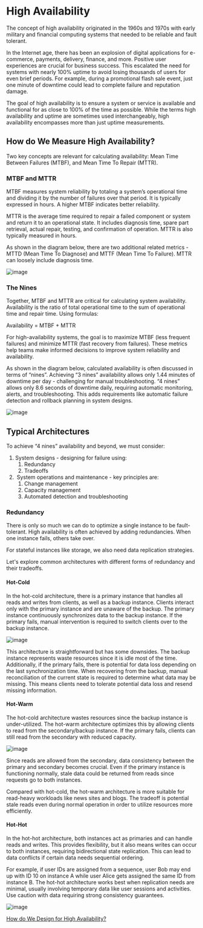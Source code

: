 # High Availability

The concept of high availability originated in the 1960s and 1970s with early military and financial computing systems that needed to be reliable and fault tolerant.

In the Internet age, there has been an explosion of digital applications for e-commerce, payments, delivery, finance, and more. Positive user experiences are crucial for business success. This escalated the need for systems with nearly 100% uptime to avoid losing thousands of users for even brief periods. For example, during a promotional flash sale event, just one minute of downtime could lead to complete failure and reputation damage.

The goal of high availability is to ensure a system or service is available and functional for as close to 100% of the time as possible. While the terms high availability and uptime are sometimes used interchangeably, high availability encompasses more than just uptime measurements.

## How do We Measure High Availability?

Two key concepts are relevant for calculating availability: Mean Time Between Failures (MTBF), and Mean Time To Repair (MTTR).

### MTBF and MTTR

MTBF measures system reliability by totaling a system’s operational time and dividing it by the number of failures over that period. It is typically expressed in hours. A higher MTBF indicates better reliability.

MTTR is the average time required to repair a failed component or system and return it to an operational state. It includes diagnosis time, spare part retrieval, actual repair, testing, and confirmation of operation. MTTR is also typically measured in hours.

As shown in the diagram below, there are two additional related metrics - MTTD (Mean Time To Diagnose) and MTTF (Mean Time To Failure). MTTR can loosely include diagnosis time.

![image](https://ci3.googleusercontent.com/meips/ADKq_NYBmtWg8ZtWVqu2kMjCbPhbviWVW_qvyt1t2BHF8Gro1sg-maRy5oTc5n2U2Xapq5UNIpO6gtyZAo1f6Hk9blORHhKg0Bt3HNq17Ng1Dleg7G1HGDQldRfN66H8XEgjqbWSUd_T9oRaXFwpR3tN5Oi6bV4sh_7D9khHq4LtmkmHvkzanHDfEH0BfY2z8NvjcPscxftmlw6RHX6Lu1OeSG_XOVN-XWGuBuGaxEOT-yCnxR1avZgrJZRnEmt5SchP0wFYJ1IMjKAk-jvOaadK17Q2TZg8KQFmjg51Cyhvr8AIQhBfXMf5b7dTHw=s0-d-e1-ft#https://substackcdn.com/image/fetch/w_1428,c_limit,f_auto,q_auto:good,fl_progressive:steep/https%3A%2F%2Fsubstack-post-media.s3.amazonaws.com%2Fpublic%2Fimages%2F87444a13-e153-4bdd-afce-b480eafb91a3_1600x834.png)

### The Nines

Together, MTBF and MTTR are critical for calculating system availability. Availability is the ratio of total operational time to the sum of operational time and repair time. Using formulas:

Availability = MTBF + MTTR

For high-availability systems, the goal is to maximize MTBF (less frequent failures) and minimize MTTR (fast recovery from failures). These metrics help teams make informed decisions to improve system reliability and availability.

As shown in the diagram below, calculated availability is often discussed in terms of “nines”. Achieving “3 nines” availability allows only 1.44 minutes of downtime per day - challenging for manual troubleshooting. “4 nines” allows only 8.6 seconds of downtime daily, requiring automatic monitoring, alerts, and troubleshooting. This adds requirements like automatic failure detection and rollback planning in system designs.

![image](https://ci3.googleusercontent.com/meips/ADKq_NakHbrmtUvvMKeXuADDa2P7T8x_FcqW5z4GKSixy7nAf7Q8PoCWqODzXw8YDAMBMkuqYZWBzbhKNCAC2RDHbEIVl71pSIp6DXKHWeu2fpXR89qjdLQerWT9IbjVg5nUoWi478Of_Wk8JB7co6bGnKuSRObDhtke2YNDjX1G6hVxyW09N9msn4wBC3uuY1tK-1P7iWzxlQXDP8oI1lLgPwjKPMYfX2PzedThJVkJ-pDZRlvqpumopRJw-ogzjQml0Lzj-Ys9Wd_Ij_Sl6Rz-t04wTHScfL-Qf7SPcwZMWQhivdAxmCqNpQ4LXA=s0-d-e1-ft#https://substackcdn.com/image/fetch/w_1424,c_limit,f_auto,q_auto:good,fl_progressive:steep/https%3A%2F%2Fsubstack-post-media.s3.amazonaws.com%2Fpublic%2Fimages%2F63d5256e-b7c0-4b70-b966-d882e6b776d3_1600x959.png)

## Typical Architectures

To achieve “4 nines” availability and beyond, we must consider:

1. System designs - designing for failure using:
    1. Redundancy
    2. Tradeoffs
2.  System operations and maintenance - key principles are:
    1. Change management
    2. Capacity management
    3. Automated detection and troubleshooting

### Redundancy

There is only so much we can do to optimize a single instance to be fault-tolerant. High availability is often achieved by adding redundancies. When one instance fails, others take over.

For stateful instances like storage, we also need data replication strategies.

Let's explore common architectures with different forms of redundancy and their tradeoffs.

#### Hot-Cold

In the hot-cold architecture, there is a primary instance that handles all reads and writes from clients, as well as a backup instance. Clients interact only with the primary instance and are unaware of the backup. The primary instance continuously synchronizes data to the backup instance. If the primary fails, manual intervention is required to switch clients over to the backup instance.

![image](https://ci3.googleusercontent.com/meips/ADKq_NYV2h64KcPS3d10YqgVWm8wo5BjHwwC_OCjL98smuz_wmILjWM8BPmUeTvqHfMH4JTqZzBX0xjLdZuB5faBySgSg_2fQP2FK7T9ZftCedTaHE6JLqJCzgX-zLtx3q5LCb9m5M_2KFYlhIooTjUk7Z4QUlNAMp8-2EgvEsweOjkZuSpsg20IsBmAM-TekBFCHbu9XYi1WQuXH2X_3D6OJz6IqI3I6MKSyu_5Su_BLa_9G9n7JVF3wnxR01TFmb2FrlYrJ2qRiSOskKfs0XDr2uPgLustBLxrfjDA5YYARiM-sWimJ-lVbS5Dmg=s0-d-e1-ft#https://substackcdn.com/image/fetch/w_1440,c_limit,f_auto,q_auto:good,fl_progressive:steep/https%3A%2F%2Fsubstack-post-media.s3.amazonaws.com%2Fpublic%2Fimages%2F7f92181a-d1c4-4195-a8d8-dffecb0b6181_1529x945.png)

This architecture is straightforward but has some downsides. The backup instance represents waste resources since it is idle most of the time. Additionally, if the primary fails, there is potential for data loss depending on the last synchronization time. When recovering from the backup, manual reconciliation of the current state is required to determine what data may be missing. This means clients need to tolerate potential data loss and resend missing information.

#### Hot-Warm

The hot-cold architecture wastes resources since the backup instance is under-utilized. The hot-warm architecture optimizes this by allowing clients to read from the secondary/backup instance. If the primary fails, clients can still read from the secondary with reduced capacity.

![image](https://ci3.googleusercontent.com/meips/ADKq_Na6g7CnbSjsLwN95cXullTEW2nLkAbBddXpQG1i9Ke3DMpCvfdssUmrxz5YGMwX1OyOQvm02Gj8deoHB4RwsvJaEbnJZisWsGbxq4LL7JAHYIboW9GEpp2ldRB2tyAmtiE4cDW8qD36O2BDjTwiRzAVX8Wa5_fOQQ5sxmcSab3Zvq_xK1PXK88UtwkWHw459osf87DKTOGCgCteM-raT-aaFITy3j0C07ZuKRU9BSv_zfEsRXSnBm7N11TcA8OvrgOkDq0Y_UstjNXQUZ4dk-e6zIHnqLiV2S9J655yaCyOQwYI7rQTKNlcwA=s0-d-e1-ft#https://substackcdn.com/image/fetch/w_1424,c_limit,f_auto,q_auto:good,fl_progressive:steep/https%3A%2F%2Fsubstack-post-media.s3.amazonaws.com%2Fpublic%2Fimages%2F4faf5366-8b4b-4f00-8c38-b8a1f1fe2091_1529x945.png)

Since reads are allowed from the secondary, data consistency between the primary and secondary becomes crucial. Even if the primary instance is functioning normally, stale data could be returned from reads since requests go to both instances.

Compared with hot-cold, the hot-warm architecture is more suitable for read-heavy workloads like news sites and blogs. The tradeoff is potential stale reads even during normal operation in order to utilize resources more efficiently.

#### Hot-Hot

In the hot-hot architecture, both instances act as primaries and can handle reads and writes. This provides flexibility, but it also means writes can occur to both instances, requiring bidirectional state replication. This can lead to data conflicts if certain data needs sequential ordering.

For example, if user IDs are assigned from a sequence, user Bob may end up with ID 10 on instance A while user Alice gets assigned the same ID from instance B. The hot-hot architecture works best when replication needs are minimal, usually involving temporary data like user sessions and activities. Use caution with data requiring strong consistency guarantees.

![image](https://ci3.googleusercontent.com/meips/ADKq_NYh-4wSTCsqeWqfvUMargFUXCVIDhvbOiytAUMldswvwduwGQwNbQZ0BA5Fx1rVad5iEn-ewSLDJ49W_ropDxi10Ov9UcikfOuVSJ6VD-O1hdOa1zzkctSDyhCRv8txPzoVxrZPAfFU4Fo_iBZV3AcFkgLEKnYa7G4wZS-bl8d_53YOX3lFvxS3a-BH6zJG-NGbX4q4hKfkThTz0zNVknuSCp-v23-mLn8-HUnedTTQ6WaA7CY6D7xmFO3VRo7G58l2uf3LEpjSs9eN0H9TIxwSzXkrF_NwkDHa16z4rAMnOOrRk9N8v95HEQ=s0-d-e1-ft#https://substackcdn.com/image/fetch/w_1432,c_limit,f_auto,q_auto:good,fl_progressive:steep/https%3A%2F%2Fsubstack-post-media.s3.amazonaws.com%2Fpublic%2Fimages%2Fb712fd8a-96ae-4dc3-88aa-598fafb49f7c_1529x945.png)

[How do We Design for High Availability?](https://blog.bytebytego.com/p/how-do-we-design-for-high-availability)
